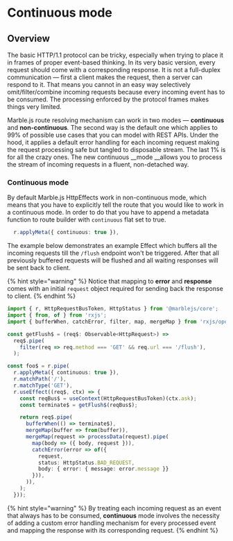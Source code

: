 # Continuous mode

## Overview

The basic HTTP/1.1 protocol can be tricky, especially when trying to place it in frames of proper event-based thinking. In its very basic version, every request should come with a corresponding response. It is not a full-duplex communication — first a client makes the request, then a server can respond to it. That means you cannot in an easy way selectively omit/filter/combine incoming requests because every incoming event has to be consumed. The processing enforced by the protocol frames makes things very limited.

Marble.js route resolving mechanism can work in two modes — **continuous** and **non-continuous**_._ The second way is the default one which applies to 99% of possible use cases that you can model with REST APIs. Under the hood, it applies a default error handling for each incoming request making the request processing safe but tangled to disposable stream. The last 1% is for all the crazy ones. The new continuous __mode __allows you to process the stream of incoming requests in a fluent, non-detached way.

### Continuous mode

By default Marble.js HttpEffects work in non-continuous mode, which means that you have to explicitly tell the route that you would like to work in a continuous mode. In order to do that you have to append a metadata function to route builder with `continuous` flat set to true.

```typescript
  r.applyMeta({ continuous: true }),
```

The example below demonstrates an example Effect which buffers all the incoming requests till the `/flush` endpoint won't be triggered. After that all previously buffered requests will be flushed and all waiting responses will be sent back to client.

{% hint style="warning" %}
Notice that mapping to **error** and **response** comes with an initial `request` object required for sending back the response to client.
{% endhint %}

```typescript
import { r, HttpRequestBusToken, HttpStatus } from '@marblejs/core';
import { from, of } from 'rxjs';
import { bufferWhen, catchError, filter, map, mergeMap } from 'rxjs/operators';

const getFlush$ = (req$: Observable<HttpRequest>) =>
  req$.pipe(
    filter(req => req.method === 'GET' && req.url === '/flush'),
  );

const foo$ = r.pipe(
  r.applyMeta({ continuous: true }),
  r.matchPath('/'),
  r.matchType('GET'),
  r.useEffect((req$, ctx) => {
    const reqBus$ = useContext(HttpRequestBusToken)(ctx.ask);
    const terminate$ = getFlush$(reqBus$);

    return req$.pipe(
      bufferWhen(() => terminate$),
      mergeMap(buffer => from(buffer)),
      mergeMap(request => processData(request).pipe(
        map(body => ({ body, request })),
        catchError(error => of({
          request,
          status: HttpStatus.BAD_REQUEST,
          body: { error: { message: error.message }}
        })),
      )),
    );
  }));
```

{% hint style="warning" %}
By treating each incoming request as an event that always has to be consumed, **continuous** mode involves the necessity of adding a custom error handling mechanism for every processed event and mapping the response with its corresponding request.
{% endhint %}

